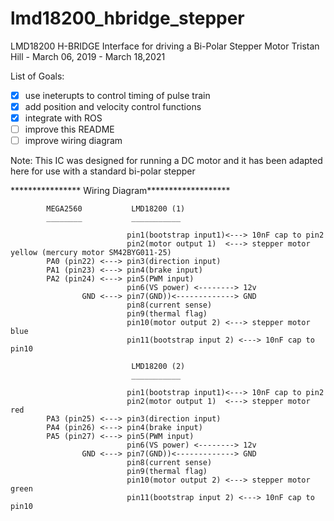 # lmd18200_hbridge_stepper

LMD18200 H-BRIDGE Interface for driving a Bi-Polar Stepper Motor
Tristan Hill - March 06, 2019 - March 18,2021

List of Goals:
- [x] use ineterupts to control timing of pulse train 
- [x] add position and velocity control functions
- [x] integrate with ROS
- [ ] improve this README
- [ ] improve wiring diagram

Note: This IC was designed for running a DC motor and it has been adapted here for use with a standard bi-polar stepper

**************** Wiring Diagram******************* 
```
  		MEGA2560           LMD18200 (1)
  		________           ___________                     

                          pin1(bootstrap input1)<---> 10nF cap to pin2
                          pin2(motor output 1)  <---> stepper motor yellow (mercury motor SM42BYG011-25)
        PA0 (pin22) <---> pin3(direction input) 
        PA1 (pin23) <---> pin4(brake input)
        PA2 (pin24) <---> pin5(PWM input)  
                          pin6(VS power) <--------> 12v
                GND <---> pin7(GND))<-------------> GND 
                          pin8(current sense)
                          pin9(thermal flag)
                          pin10(motor output 2) <---> stepper motor blue
                          pin11(bootstrap input 2) <---> 10nF cap to pin10

                           LMD18200 (2)
                           ___________ 
                            
                          pin1(bootstrap input1)<---> 10nF cap to pin2
                          pin2(motor output 1)  <---> stepper motor red
        PA3 (pin25) <---> pin3(direction input) 
        PA4 (pin26) <---> pin4(brake input)
        PA5 (pin27) <---> pin5(PWM input)  
                          pin6(VS power) <--------> 12v
                GND <---> pin7(GND))<-------------> GND 
                          pin8(current sense)
                          pin9(thermal flag)
                          pin10(motor output 2) <---> stepper motor green
                          pin11(bootstrap input 2) <---> 10nF cap to pin10

```